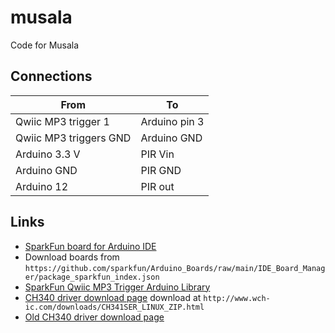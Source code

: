# musala

Code for Musala

## Connections

From                  |To
----------------------|---------------------
Qwiic MP3 trigger 1   |Arduino pin 3
Qwiic MP3 triggers GND|Arduino GND
Arduino 3.3 V         |PIR Vin
Arduino GND           |PIR GND
Arduino 12            |PIR out

## Links

 * [SparkFun board for Arduino IDE](https://github.com/sparkfun/Arduino_Boards.git)
 * Download boards from `https://github.com/sparkfun/Arduino_Boards/raw/main/IDE_Board_Manager/package_sparkfun_index.json`
 * [SparkFun Qwiic MP3 Trigger Arduino Library](https://github.com/sparkfun/SparkFun_Qwiic_MP3_Trigger_Arduino_Library)
 * [CH340 driver download page](http://www.wch-ic.com/downloads/CH341SER_ZIP.html)
   download at `http://www.wch-ic.com/downloads/CH341SER_LINUX_ZIP.html`
 * [Old CH340 driver download page](https://learn.sparkfun.com/tutorials/how-to-install-ch340-drivers)

